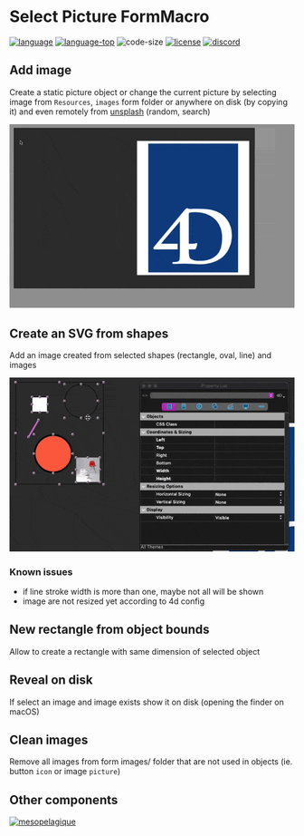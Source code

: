# Select Picture FormMacro

[![language][code-shield]][code-url]
[![language-top][code-top]][code-url]
![code-size][code-size]
[![license][license-shield]][license-url]
[![discord][discord-shield]][discord-url]

## Add image 

Create a static picture object or change the current picture by selecting image from `Resources`, `images` form folder or anywhere on disk (by copying it) and even remotely from [unsplash](https://unsplash.com/) (random, search)

![screencast](Screencast.gif)

## Create an SVG from shapes

Add an image created from selected shapes (rectangle, oval, line) and images

![SVGShape](SVGShape.gif)

### Known issues

- if line stroke width is more than one, maybe not all will be shown
- image are not resized yet according to 4d config

## New rectangle from object bounds

Allow to create a rectangle with same dimension of selected object

## Reveal on disk

If select an image and image exists show it on disk (opening the finder on macOS)

## Clean images

Remove all images from form images/ folder that are not used in objects (ie. button `icon` or image `picture`)

## Other components

[<img src="https://mesopelagique.github.io/quatred.png" alt="mesopelagique"/>](https://mesopelagique.github.io/)

<!-- MARKDOWN LINKS & IMAGES -->
<!-- https://www.markdownguide.org/basic-syntax/#reference-style-links -->
[code-shield]: https://img.shields.io/static/v1?label=language&message=4d&color=blue
[code-top]: https://img.shields.io/github/languages/top/mesopelagique/SelectPictureFormMacro.svg
[code-size]: https://img.shields.io/github/languages/code-size/mesopelagique/SelectPictureFormMacro.svg
[code-url]: https://developer.4d.com/
[license-shield]: https://img.shields.io/github/license/mesopelagique/SelectPictureFormMacro
[license-url]: LICENSE.md
[discord-shield]: https://img.shields.io/badge/chat-discord-7289DA?logo=discord&style=flat
[discord-url]: https://discord.gg/dVTqZHr
